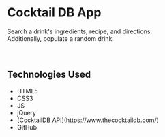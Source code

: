 # Cocktail DB App
Search a drink's ingredients, recipe, and directions. <br />
Additionally, populate a random drink. <br />
<br />
<br />
## Technologies Used
<ul>
<li>HTML5
<li>CSS3
<li>JS
<li>jQuery
<li>[CocktailDB API](https://www.thecocktaildb.com/) 
<li>GitHub
</ul>